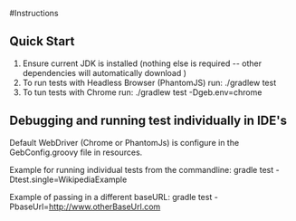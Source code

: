 #Instructions

## Quick Start

1. Ensure current JDK is installed (nothing else is required -- other dependencies will automatically download )
2. To run tests with Headless Browser (PhantomJS) run: ./gradlew test
3. To tun tests with Chrome run: ./gradlew test -Dgeb.env=chrome

## Debugging and running test individually in IDE's

Default WebDriver (Chrome or PhantomJs) is configure in the GebConfig.groovy file in resources.

Example for running individual tests from the commandline: gradle test -Dtest.single=WikipediaExample

Example of passing in a different baseURL: gradle test -PbaseUrl=http://www.otherBaseUrl.com
